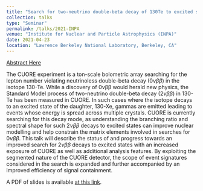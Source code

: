 ```yaml
---
title: "Search for two-neutrino double-beta decay of 130Te to excited states of 130Xe with CUORE"
collection: talks
type: "Seminar"
permalink: /talks/2021-INPA
venue: "Institute for Nuclear and Particle Astrophysics (INPA)"
date: 2021-04-23
location: "Lawrence Berkeley National Laboratory, Berkeley, CA"
---
```


[Abstract Here](https://inpa.lbl.gov/event/virtual-inpa-seminar-eric-hansen-uc-berkeley/)


The CUORE experiment is a ton-scale bolometric array searching for the lepton number violating neutrinoless double-beta decay (0$\nu\beta\beta$) in the isotope 130-Te. While a discovery of 0νββ would herald new physics, the Standard Model process of two-neutrino double-beta decay (2$\nu\beta\beta$) in 130-Te has been measured in CUORE. In such cases where the isotope decays to an excited state of the daughter, 130-Xe, gammas are emitted leading to events whose energy is spread across multiple crystals. CUORE is currently searching for this decay mode, as understanding the branching ratio and spectral shape for such 2$\nu\beta\beta$ decays to excited states can improve nuclear modelling and help constrain the matrix elements involved in searches for 0$\nu\beta\beta$. This talk will describe the status of and progress towards an improved search for 2$\nu\beta\beta$ decays to excited states with an increased exposure of CUORE as well as additional analysis features. By exploiting the segmented nature of the CUORE detector, the scope of event signatures considered in the search is expanded and further accompanied by an improved efficiency of signal containment.

A PDF of slides is available [at this link](/files/INPA_2vES_23April.pdf).